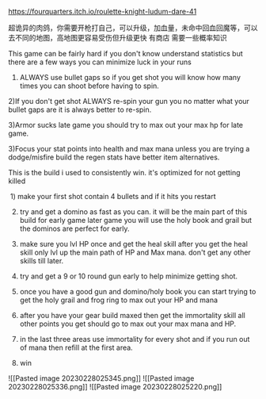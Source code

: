 https://fourquarters.itch.io/roulette-knight-ludum-dare-41

超诡异的肉鸽，你需要开枪打自己，可以升级，加血量，未命中回血回魔等，可以去不同的地图，高地图更容易受伤但升级更快
有商店
需要一些概率知识

This game can be fairly hard if you don't know understand statistics but there are a few ways you can minimize luck in your runs

1) ALWAYS use bullet gaps so if you get shot you will know how many times you can shoot before having to spin.

2)If you don't get shot ALWAYS re-spin your gun you no matter what your bullet gaps are it is always better to re-spin.

3)Armor sucks late game you should try to max out your max hp for late game.

3)Focus your stat points into health and max mana unless you are trying a dodge/misfire build the regen stats have better item alternatives.

This is the build i used to consistently win. it's optimized for not getting killed

 1) make your first shot contain 4 bullets and if it hits you restart 

2) try and get a domino as fast as you can. it will be the main part of this build for early game later game you will use the holy book and grail but the dominos are perfect for early. 

3) make sure you lvl HP once and get the heal skill after you get the heal skill only lvl up the main path of HP and Max mana. don't get any other skills till later. 

4) try and get a 9 or 10 round gun early to help minimize getting shot. 

5) once you have a good gun and domino/holy book you can start trying to get the holy grail and frog ring to max out your HP and mana 

6) after you have your gear build maxed then get the immortality skill all other points you get should go to max out your max mana and HP. 

7) in the last three areas use immortality for every shot and if you run out of mana then refill at the first area. 

8) win


![[Pasted image 20230228025345.png]]
![[Pasted image 20230228025336.png]]
![[Pasted image 20230228025220.png]]
